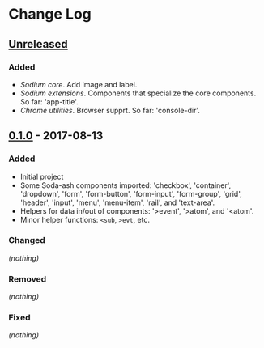 # Change Log

## [Unreleased]
### Added
- *Sodium core*. Add image and label.
- *Sodium extensions*. Components that specialize the core components. So far: 'app-title'.
- *Chrome utilities*. Browser supprt. So far: 'console-dir'.

## [0.1.0] - 2017-08-13
### Added
- Initial project
- Some Soda-ash components imported: 'checkbox', 'container', 'dropdown', 'form',
  'form-button', 'form-input', 'form-group', 'grid', 'header', 'input', 'menu',
  'menu-item', 'rail', and 'text-area'.
- Helpers for data in/out of components: '>event', '>atom', and '<atom'.
- Minor helper functions: `<sub`, `>evt`, etc.
### Changed
_(nothing)_
### Removed
_(nothing)_
### Fixed
_(nothing)_

[Unreleased]: https://github.com/deg/sodium/compare/6c372df...HEAD
[0.1.0]: https://github.com/deg/sodium/compare/ff21e14...6c372df
